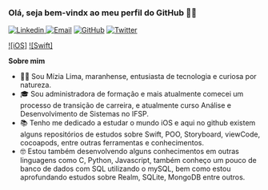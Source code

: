 ### Olá, seja bem-vindx ao meu perfil do GitHub 🙋‍♀️

[![Linkedin](https://img.shields.io/badge/LinkedIn-0077B5?style=for-the-badge&logo=linkedin&logoColor=white) ](https://www.linkedin.com/in/miziasalima/) [![Email](https://img.shields.io/badge/mizia.alima@gmail.com-D14836?style=for-the-badge&logo=gmail&logoColor=white)](mizia.alima@gmail.com) [![GitHub](https://img.shields.io/badge/GitHub-100000?style=for-the-badge&logo=github&logoColor=white)](https://github.com/miziaalmeida/miziaalmeida)
[![Twitter](https://img.shields.io/badge/Twitter-1DA1F2?style=for-the-badge&logo=twitter&logoColor=white)](https://twitter.com/mizia_alm)

[![iOS]](https://img.shields.io/badge/iOS-000000?style=for-the-badge&logo=ios&logoColor=white)
[![Swift]](https://img.shields.io/badge/Swift-FA7343?style=for-the-badge&logo=swift&logoColor=white)




**Sobre mim**

- 💁‍♀️ Sou Mízia Lima, maranhense, entusiasta de tecnologia e curiosa por natureza.
- 🎓 Sou administradora de formação e mais atualmente comecei um processo de transição de carreira, e atualmente curso Análise e Desenvolvimento de Sistemas no IFSP.
- 📚 Tenho me dedicado a estudar o mundo iOS e aqui no github existem alguns repositórios de estudos sobre Swift, POO, Storyboard, viewCode, cocoapods, entre outras ferramentas e conhecimentos.
- 🤓 Estou também desenvolvendo alguns conhecimentos em outras linguagens como C, Python, Javascript, também conheço um pouco de banco de dados com SQL utilizando o mySQL, bem como estou aprofundando estudos sobre Realm, SQLite, MongoDB entre outros.
